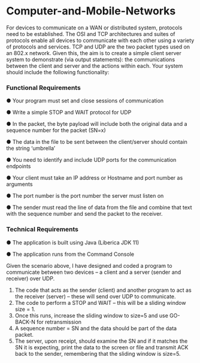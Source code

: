 # Computer-and-Mobile-Networks

For devices to communicate on a WAN or distributed system, protocols need to be established. The OSI and TCP architectures and suites of protocols enable all devices to communicate with each other using a variety of protocols and services. TCP and UDP are the two packet types used on an 802.x network.
Given this, the aim is to create a simple client server system to demonstrate (via output statements): the communications between the client and server and the actions within each. Your system should include the following functionality:

### Functional Requirements

●	Your program must set and close sessions of communication

●	Write a simple STOP and WAIT protocol for UDP

●	In the packet, the byte payload will include both the original data and a sequence number for the packet (SN=x)

●	The data in the file to be sent between the client/server should contain the string ‘umbrella’

●	You need to identify and include UDP ports for the communication endpoints

●	Your client must take an IP address or Hostname and port number as arguments 

●	The port number is the port number the server must listen on

●	The sender must read the line of data from the file and combine that text with the sequence number and send the packet to the receiver.

### Technical Requirements 
●	The application is built using Java (Liberica JDK 11)

●	The application runs from the Command Console

Given the scenario above, I have designed and coded a program to communicate between two devices – a client and a server (sender and receiver) over UDP.

1.	The code that acts as the sender (client) and another program to act as the receiver (server) – these will send over UDP to communicate.
2.	The code to perform a STOP and WAIT – this will be a sliding window size = 1.
3.	Once this runs, increase the sliding window to size=5 and use GO-BACK-N for retransmission
4.	A sequence number = SN and the data should be part of the data packet.
5.	The server, upon receipt, should examine the SN and if it matches the SN it is expecting, print the data to the screen or file and transmit ACK back to the sender, remembering that the sliding window is size=5.
